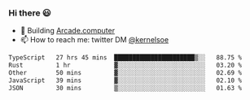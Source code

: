 ### Hi there 😃

- 🔨 Building [Arcade.computer](https://arcade.computer)
- 📫 How to reach me: twitter DM [@kernelsoe](https://twitter.com/kernelsoe)

<!--START_SECTION:waka-->

```txt
TypeScript   27 hrs 45 mins  ██████████████████████▒░░   88.75 %
Rust         1 hr            ▓░░░░░░░░░░░░░░░░░░░░░░░░   03.20 %
Other        50 mins         ▓░░░░░░░░░░░░░░░░░░░░░░░░   02.69 %
JavaScript   39 mins         ▓░░░░░░░░░░░░░░░░░░░░░░░░   02.10 %
JSON         30 mins         ▒░░░░░░░░░░░░░░░░░░░░░░░░   01.63 %
```

<!--END_SECTION:waka-->

